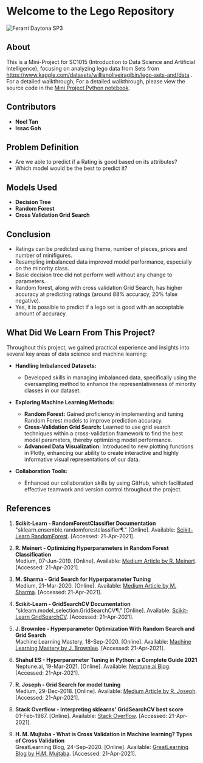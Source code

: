 # Welcome to the Lego Repository

![Ferarri Daytona SP3](https://blogger.googleusercontent.com/img/a/AVvXsEiMZx3MfZFUS8eF4G2fBE_3wgcamEZdYeqGwmAMC-C6ekITkh2uYQhCVQ_vw_IDhVUa18OAzMADyJYl45LvoclM2s_5xIhPu_JvJOMONqWGH8nC--6mvRAfWGYXYBUG6H_wqtiIpKW7GJ7yXL1DNrrZDm74eMQvCJptXGPH3eRIPAK84zplWRtX83K3mg=w640-h360)


## About
This is a Mini-Project for SC1015 (Introduction to Data Science and Artificial Intelligence), focusing on analyzing lego data from Sets from https://www.kaggle.com/datasets/willianoliveiragibin/lego-sets-and/data . For a detailed walkthrough, For a detailed walkthrough, please view the source code in the [Mini Project Python notebook](https://github.com/Tortoisey1/SC1015-Intro-to-DSAI/blob/main/Mini%20Project.ipynb).

## Contributors
- **Noel Tan**
- **Issac Goh**

## Problem Definition
- Are we able to predict if a Rating is good based on its attributes?
- Which model would be the best to predict it?

## Models Used
- **Decision Tree**
- **Random Forest**
- **Cross Validation Grid Search**

## Conclusion
- Ratings can be predicted using theme, number of pieces, prices and number of minifigures.
- Resampling imbalanced data improved model performance, especially on the minority class.
- Basic decision tree did not perform well without any change to parameters.
- Random forest, along with cross validation Grid Search, has higher accuracy at predicting ratings (around 88% accuracy, 20% false negative).
- Yes, it is possible to predict if a lego set is good with an acceptable amount of accuracy.

## What Did We Learn From This Project?

Throughout this project, we gained practical experience and insights into several key areas of data science and machine learning:

- **Handling Imbalanced Datasets:**
  - Developed skills in managing imbalanced data, specifically using the oversampling method to enhance the representativeness of minority classes in our dataset.

- **Exploring Machine Learning Methods:**
  - **Random Forest:** Gained proficiency in implementing and tuning Random Forest models to improve prediction accuracy.
  - **Cross-Validation Grid Search:** Learned to use grid search techniques within a cross-validation framework to find the best model parameters, thereby optimizing model performance.
  - **Advanced Data Visualization:** Introduced to new plotting functions in Plotly, enhancing our ability to create interactive and highly informative visual representations of our data.

- **Collaboration Tools:**
  - Enhanced our collaboration skills by using GitHub, which facilitated effective teamwork and version control throughout the project.



## References

1. **Scikit-Learn - RandomForestClassifier Documentation**  
   "sklearn.ensemble.randomforestclassifier¶." [Online]. Available: [Scikit-Learn RandomForest](https://scikit-learn.org/stable/modules/generated/sklearn.ensemble.RandomForestClassifier.html). [Accessed: 21-Apr-2021].

2. **R. Meinert - Optimizing Hyperparameters in Random Forest Classification**  
   Medium, 07-Jun-2019. [Online]. Available: [Medium Article by R. Meinert](https://towardsdatascience.com/optimizing-hyperparameters-in-random-forest-classification-ec7741f9d3f6). [Accessed: 21-Apr-2021].

3. **M. Sharma - Grid Search for Hyperparameter Tuning**  
   Medium, 21-Mar-2020. [Online]. Available: [Medium Article by M. Sharma](https://towardsdatascience.com/grid-search-for-hyperparameter-tuning-9f63945e8fec). [Accessed: 21-Apr-2021].

4. **Scikit-Learn - GridSearchCV Documentation**  
   "sklearn.model_selection.GridSearchCV¶." [Online]. Available: [Scikit-Learn GridSearchCV](https://scikit-learn.org/stable/modules/generated/sklearn.model_selection.GridSearchCV.html). [Accessed: 21-Apr-2021].

5. **J. Brownlee - Hyperparameter Optimization With Random Search and Grid Search**  
   Machine Learning Mastery, 18-Sep-2020. [Online]. Available: [Machine Learning Mastery by J. Brownlee](https://machinelearningmastery.com/hyperparameter-optimization-with-random-search-and-grid-search/). [Accessed: 21-Apr-2021].

6. **Shahul ES - Hyperparameter Tuning in Python: a Complete Guide 2021**  
   Neptune.ai, 19-Mar-2021. [Online]. Available: [Neptune.ai Blog](https://neptune.ai/blog/hyperparameter-tuning-in-python-a-complete-guide-2020#:~:text=Hyperparameter%20tuning%20is%20the%20process,maximum%20performance%20out%20of%20models). [Accessed: 21-Apr-2021].

7. **R. Joseph - Grid Search for model tuning**  
   Medium, 29-Dec-2018. [Online]. Available: [Medium Article by R. Joseph](https://towardsdatascience.com/grid-search-for-model-tuning-3319b259367e). [Accessed: 21-Apr-2021].

8. **Stack Overflow - Interpreting sklearns' GridSearchCV best score**  
   01-Feb-1967. [Online]. Available: [Stack Overflow](https://stackoverflow.com/questions/50232599/interpreting-sklearns-gridsearchcv-best-score). [Accessed: 21-Apr-2021].

9. **H. M. Mujtaba - What is Cross Validation in Machine learning? Types of Cross Validation**  
   GreatLearning Blog, 24-Sep-2020. [Online]. Available: [GreatLearning Blog by H.M. Mujtaba](https://www.mygreatlearning.com/blog/cross-validation/). [Accessed: 21-Apr-2021].
